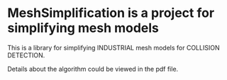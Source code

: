 # MeshSimplification is a project for simplifying mesh models

This is a library for simplifying INDUSTRIAL mesh models for COLLISION DETECTION.

Details about the algorithm could be viewed in the pdf file.